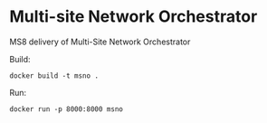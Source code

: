 # Multi-site Network Orchestrator

MS8 delivery of Multi-Site Network Orchestrator

Build:

`docker build -t msno .`

Run:

`docker run -p 8000:8000 msno`